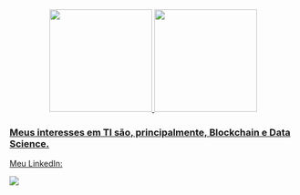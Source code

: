 
<div align="center">
  <a href="https://github.com/24spell">
  <img height="180em" src="https://github-readme-stats.vercel.app/api?username=24spell&show_icons=true&theme=synthwave&include_all_commits=true&count_private=true"/>
  <img height="180em" src="https://github-readme-stats.vercel.app/api/top-langs/?username=24spell&layout=compact&langs_count=7&theme=synthwave"/>
</div>
 
### Meus interesses em TI são, principalmente, Blockchain e Data Science.
  
 Meu LinkedIn:
 <div> 
 <a href="https://www.linkedin.com/in/alexializaguiar/" target="_blank"><img src="https://img.shields.io/badge/-LinkedIn-%230077B5?style=for-the-badge&logo=linkedin&logoColor=white" target="_blank"></a>
 </div>
